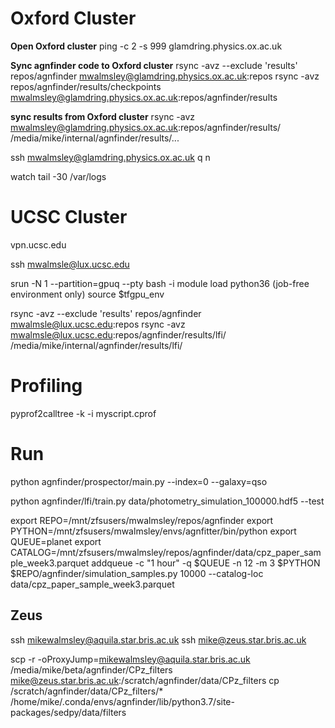
# Oxford Cluster

**Open Oxford cluster**
ping -c 2 -s 999 glamdring.physics.ox.ac.uk

**Sync agnfinder code to Oxford cluster**
rsync -avz --exclude 'results' repos/agnfinder mwalmsley@glamdring.physics.ox.ac.uk:repos
rsync -avz repos/agnfinder/results/checkpoints mwalmsley@glamdring.physics.ox.ac.uk:repos/agnfinder/results


**sync results from Oxford cluster**
rsync -avz mwalmsley@glamdring.physics.ox.ac.uk:repos/agnfinder/results/ /media/mike/internal/agnfinder/results/...

ssh mwalmsley@glamdring.physics.ox.ac.uk
q
n

watch tail -30 /var/logs

# UCSC Cluster

vpn.ucsc.edu

ssh mwalmsle@lux.ucsc.edu

srun -N 1 --partition=gpuq  --pty bash -i
module load python36 (job-free environment only)
source $tfgpu_env

rsync -avz --exclude 'results' repos/agnfinder mwalmsle@lux.ucsc.edu:repos
rsync -avz mwalmsle@lux.ucsc.edu:repos/agnfinder/results/lfi/ /media/mike/internal/agnfinder/results/lfi/

# Profiling

pyprof2calltree -k -i myscript.cprof

# Run

python agnfinder/prospector/main.py --index=0 --galaxy=qso

python agnfinder/lfi/train.py data/photometry_simulation_100000.hdf5 --test

export REPO=/mnt/zfsusers/mwalmsley/repos/agnfinder
export PYTHON=/mnt/zfsusers/mwalmsley/envs/agnfitter/bin/python
export QUEUE=planet
export CATALOG=/mnt/zfsusers/mwalmsley/repos/agnfinder/data/cpz_paper_sample_week3.parquet
addqueue -c "1 hour" -q $QUEUE -n 12 -m 3 $PYTHON $REPO/agnfinder/simulation_samples.py 10000 --catalog-loc data/cpz_paper_sample_week3.parquet


## Zeus

ssh mikewalmsley@aquila.star.bris.ac.uk
ssh mike@zeus.star.bris.ac.uk



scp -r -oProxyJump=mikewalmsley@aquila.star.bris.ac.uk /media/mike/beta/agnfinder/CPz_filters mike@zeus.star.bris.ac.uk:/scratch/agnfinder/data/CPz_filters
cp /scratch/agnfinder/data/CPz_filters/* /home/mike/.conda/envs/agnfinder/lib/python3.7/site-packages/sedpy/data/filters